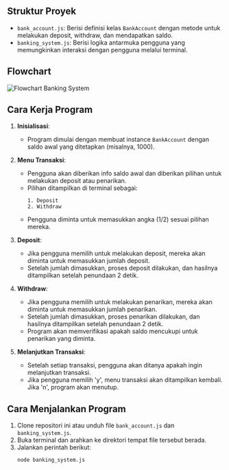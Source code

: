 ## Struktur Proyek

- `bank_account.js`: Berisi definisi kelas `BankAccount` dengan metode untuk melakukan deposit, withdraw, dan mendapatkan saldo.
- `banking_system.js`: Berisi logika antarmuka pengguna yang memungkinkan interaksi dengan pengguna melalui terminal.

## Flowchart

![Flowchart Banking System](D:\latihan\flowchart-ch2.jpg "Flowchart Banking System")

## Cara Kerja Program

1. **Inisialisasi**:
   - Program dimulai dengan membuat instance `BankAccount` dengan saldo awal yang ditetapkan (misalnya, 1000).

2. **Menu Transaksi**:
   - Pengguna akan diberikan info saldo awal dan diberikan pilihan untuk melakukan deposit atau penarikan.
   - Pilihan ditampilkan di terminal sebagai:
     ```
     1. Deposit
     2. Withdraw
     ```
   - Pengguna diminta untuk memasukkan angka (1/2) sesuai pilihan mereka.

3. **Deposit**:
   - Jika pengguna memilih untuk melakukan deposit, mereka akan diminta untuk memasukkan jumlah deposit.
   - Setelah jumlah dimasukkan, proses deposit dilakukan, dan hasilnya ditampilkan setelah penundaan 2 detik.

4. **Withdraw**:
   - Jika pengguna memilih untuk melakukan penarikan, mereka akan diminta untuk memasukkan jumlah penarikan.
   - Setelah jumlah dimasukkan, proses penarikan dilakukan, dan hasilnya ditampilkan setelah penundaan 2 detik.
   - Program akan memverifikasi apakah saldo mencukupi untuk penarikan yang diminta.

5. **Melanjutkan Transaksi**:
   - Setelah setiap transaksi, pengguna akan ditanya apakah ingin melanjutkan transaksi.
   - Jika pengguna memilih 'y', menu transaksi akan ditampilkan kembali. Jika 'n', program akan menutup.

## Cara Menjalankan Program

1. Clone repositori ini atau unduh file `bank_account.js` dan `banking_system.js`.
2. Buka terminal dan arahkan ke direktori tempat file tersebut berada.
3. Jalankan perintah berikut:
   ```bash
   node banking_system.js